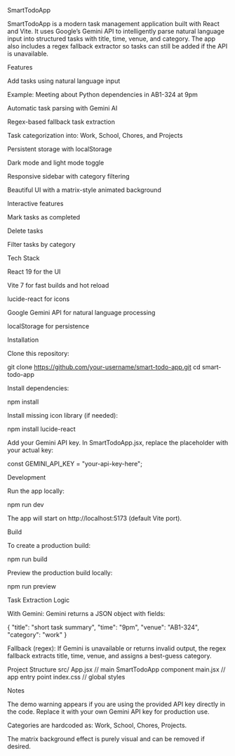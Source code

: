 SmartTodoApp

SmartTodoApp is a modern task management application built with React and Vite. It uses Google’s Gemini API to intelligently parse natural language input into structured tasks with title, time, venue, and category. The app also includes a regex fallback extractor so tasks can still be added if the API is unavailable.

Features

Add tasks using natural language input

Example: Meeting about Python dependencies in AB1-324 at 9pm

Automatic task parsing with Gemini AI

Regex-based fallback task extraction

Task categorization into: Work, School, Chores, and Projects

Persistent storage with localStorage

Dark mode and light mode toggle

Responsive sidebar with category filtering

Beautiful UI with a matrix-style animated background

Interactive features

Mark tasks as completed

Delete tasks

Filter tasks by category

Tech Stack

React 19 for the UI

Vite 7 for fast builds and hot reload

lucide-react for icons

Google Gemini API for natural language processing

localStorage for persistence

Installation

Clone this repository:

git clone https://github.com/your-username/smart-todo-app.git
cd smart-todo-app


Install dependencies:

npm install


Install missing icon library (if needed):

npm install lucide-react


Add your Gemini API key. In SmartTodoApp.jsx, replace the placeholder with your actual key:

const GEMINI_API_KEY = "your-api-key-here";

Development

Run the app locally:

npm run dev


The app will start on http://localhost:5173 (default Vite port).

Build

To create a production build:

npm run build


Preview the production build locally:

npm run preview

Task Extraction Logic

With Gemini:
Gemini returns a JSON object with fields:

{
  "title": "short task summary",
  "time": "9pm",
  "venue": "AB1-324",
  "category": "work"
}


Fallback (regex):
If Gemini is unavailable or returns invalid output, the regex fallback extracts title, time, venue, and assigns a best-guess category.

Project Structure
src/
  App.jsx          // main SmartTodoApp component
  main.jsx         // app entry point
  index.css        // global styles

Notes

The demo warning appears if you are using the provided API key directly in the code. Replace it with your own Gemini API key for production use.

Categories are hardcoded as: Work, School, Chores, Projects.

The matrix background effect is purely visual and can be removed if desired.
